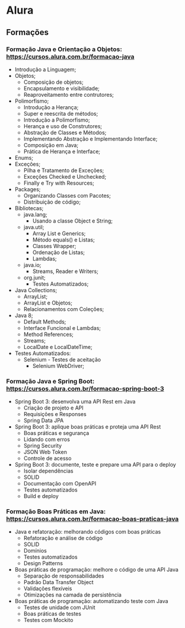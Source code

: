 # Alura
## Formações
### Formação Java e Orientação a Objetos: https://cursos.alura.com.br/formacao-java
* Introdução a Linguagem;
* Objetos;
    + Composição de objetos;
    + Encapsulamento e visibilidade;
    + Reaproveitamento entre contrutores;
* Polimorfismo;
    + Introdução a Herança;
    + Super e reescrita de métodos;
    + Introdução a Polimorfismo;
    + Herança e uso de Construtores;
    + Abstração de Classes e Métodos;
    + Implementando Abstração e Implementando Interface;
    + Composição em Java;
    + Prática de Herança e Interface;
* Enums;
* Exceções;
    + Pilha e Tratamento de Exceções;
    + Exceções Checked e Unchecked;
    + Finally e Try with Resources;
* Packages;
    + Organizando Classes com Pacotes;
    + Distribuição de código;
* Bibliotecas;
    * java.lang;
        + Usando a classe Object e String;
    * java.util;
        + Array List e Generics;
        + Método equals() e Listas;
        + Classes Wrapper;
        + Ordenação de Listas;
        + Lambdas;
    * java.io;
        + Streams, Reader e Writers;
    * org.junit;
        + Testes Automatizados;
* Java Collections;
    + ArrayList;
    + ArrayList e Objetos;
    + Relacionamentos com Coleções;
* Java 8;
    + Default Methods;
    + Interface Funcional e Lambdas;
    + Method References;
    + Streams;
    + LocalDate e LocalDateTime;
* Testes Automatizados:
    * Selenium - Testes de aceitação
        + Selenium WebDriver;

### Formação Java e Spring Boot: https://cursos.alura.com.br/formacao-spring-boot-3
* Spring Boot 3: desenvolva uma API Rest em Java
  * Criação de projeto e API
  * Requisições e Responses
  * Spring Data JPA
* Spring Boot 3: aplique boas práticas e proteja uma API Rest
  * Boas práticas e segurança
  * Lidando com erros
  * Spring Security
  * JSON Web Token
  * Controle de acesso
* Spring Boot 3: documente, teste e prepare uma API para o deploy
  * Isolar dependências
  * SOLID   
  * Documentação com OpenAPI
  * Testes automatizados
  * Build e deploy

### Formação Boas Práticas em Java: https://cursos.alura.com.br/formacao-boas-praticas-java
* Java e refatoração: melhorando códigos com boas práticas
  * Refatoração e análise de código
  * SOLID
  * Domínios
  * Testes automatizados
  * Design Patterns
* Boas práticas de programação: melhore o código de uma API Java
  * Separação de responsabilidades
  * Padrão Data Transfer Object
  * Validações flexíveis
  * Otimizações na camada de persistência
* Boas práticas de programação: automatizando teste com Java
  * Testes de unidade com JUnit
  * Boas práticas de testes
  * Testes com Mockito